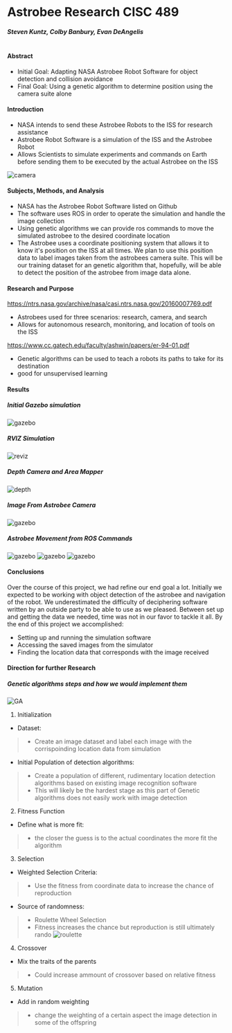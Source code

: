 # Astrobee Research CISC 489
##### Steven Kuntz, Colby Banbury, Evan DeAngelis
#


#### Abstract

  - Initial Goal: Adapting NASA Astrobee Robot Software for object detection and collision avoidance
  - Final Goal: Using a genetic algorithm to determine position using the camera suite alone
  
  #### Introduction
* NASA intends to send these Astrobee Robots to the ISS for research assistance
* Astrobee Robot Software is a simulation of the ISS and the Astrobee Robot
* Allows Scientists to simulate experiments and commands on Earth before sending them to be executed by the actual Astrobee on the ISS

![camera](https://github.com/colbybanbury/astrobee_CISC489/blob/master/Screenshot%20from%202018-05-17%2022-22-48.png)

#### Subjects, Methods, and Analysis
* NASA has the Astrobee Robot Software listed on Github
* The software uses ROS in order to operate the simulation and handle the image collection
* Using genetic algorithms we can provide ros commands to move the simulated astrobee to the desired coordinate location
* The Astrobee uses a coordinate positioning system that allows it to know it's position on the ISS at all times. We plan to use this position data to label images taken from the astrobees camera suite. This will be our training dataset for an genetic algorithm that, hopefully, will be able to detect the position of the astrobee from image data alone.

#### Research and Purpose
https://ntrs.nasa.gov/archive/nasa/casi.ntrs.nasa.gov/20160007769.pdf
* Astrobees used for three scenarios: research, camera, and search
* Allows for autonomous research, monitoring, and location of tools on the ISS

https://www.cc.gatech.edu/faculty/ashwin/papers/er-94-01.pdf
* Genetic algorithms can be used to teach a robots its paths to take for its destination
* good for unsupervised learning 



#### Results
##### Initial Gazebo simulation
![gazebo](https://github.com/colbybanbury/astrobee_CISC489/raw/master/astrobee_gazebo.png)

##### RVIZ Simulation
![reviz](https://github.com/colbybanbury/astrobee_CISC489/raw/master/astrobee_rviz.png)

##### Depth Camera and Area Mapper
![depth](https://github.com/colbybanbury/astrobee_CISC489/raw/master/astrobree_ros_0.3.0.png)

##### Image From Astrobee Camera
![gazebo](https://github.com/colbybanbury/astrobee_CISC489/raw/master/camera_image.jpeg)

##### Astrobee Movement from ROS Commands 
![gazebo](https://github.com/colbybanbury/astrobee_CISC489/raw/master/itsalive0.png)
![gazebo](https://github.com/colbybanbury/astrobee_CISC489/raw/master/itsalive1.png)
![gazebo](https://github.com/colbybanbury/astrobee_CISC489/raw/master/itsalive2.png)





#### Conclusions
Over the course of this project, we had refine our end goal a lot. Initially we expected to be working with object detection of the astrobee and navigation of the robot. We underestimated the difficulty of deciphering software written by an outside party to be able to use as we pleased. Between set up and getting the data we needed, time was not in our favor to tackle it all. By the end of this project we accomplished:
* Setting up and running the simulation software
* Accessing the saved images from the simulator
* Finding the location data that corresponds with the image received 

#### Direction for further Research

##### Genetic algorithms steps and how we would implement them
![GA](https://s3-ap-south-1.amazonaws.com/av-blog-media/wp-content/uploads/2017/07/22154007/steps.png)
1. Initialization
* Dataset:
> * Create an image dataset and label each image with the corrispoinding location data from simulation
* Initial Population of detection algorithms:  
> * Create a population of different, rudimentary location detection algorithms based on existing image recognition software
> * This will likely be the hardest stage as this part of Genetic algorithms does not easily work with image detection
2. Fitness Function
* Define what is more fit:
> * the closer the guess is to the actual coordinates the more fit the algorithm
3. Selection
* Weighted Selection Criteria:
> * Use the fitness from coordinate data to increase the chance of reproduction
* Source of randomness:
> * Roulette Wheel Selection
> * Fitness increases the chance but reproduction is still ultimately rando
![roulette](https://s3-ap-south-1.amazonaws.com/av-blog-media/wp-content/uploads/2017/07/22171149/roulette.png)
4. Crossover
* Mix the traits of the parents
> * Could increase ammount of crossover based on relative fitness
5. Mutation
* Add in random weighting
> * change the weighting of a certain aspect the image detection in some of the offspring
